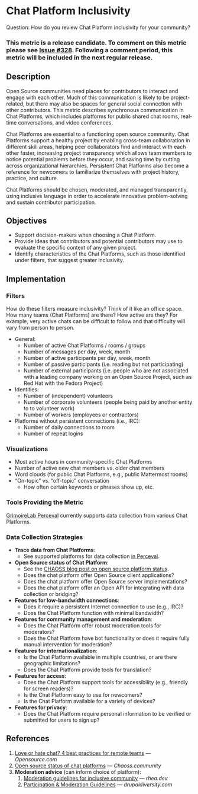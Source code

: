 # Chat Platform Inclusivity

Question: How do you review Chat Platform inclusivity for your community?

### This metric is a release candidate. To comment on this metric please see [Issue #328](https://github.com/chaoss/wg-diversity-inclusion/issues/328). Following a comment period, this metric will be included in the next regular release.  

## Description

Open Source communities need places for contributors to interact and engage with each other.
Much of this communication is likely to be project-related, but there may also be spaces for general social connection with other contributors.
This metric describes synchronous communication in Chat Platforms, which includes platforms for public shared chat rooms, real-time conversations, and video conferences.

Chat Platforms are essential to a functioning open source community.
Chat Platforms support a healthy project by enabling cross-team collaboration in different skill areas, helping peer collaborators find and interact with each other faster, increasing project transparency which allows team members to notice potential problems before they occur, and saving time by cutting across organizational hierarchies.
Persistent Chat Platforms also become a reference for newcomers to familiarize themselves with project history, practice, and culture.

Chat Platforms should be chosen, moderated, and managed transparently, using inclusive language in order to accelerate innovative problem-solving and sustain contributor participation.


## Objectives

* Support decision-makers when choosing a Chat Platform.
* Provide ideas that contributors and potential contributors may use to evaluate the specific context of any given project.
* Identify characteristics of the Chat Platforms, such as those identified under filters, that suggest greater inclusivity.


## Implementation

### Filters

How do these filters measure inclusivity?
Think of it like an office space.
How many teams (Chat Platforms) are there?
How active are they?
For example, very active chats can be difficult to follow and that difficulty will vary from person to person.

* General:
  * Number of active Chat Platforms / rooms / groups
  * Number of messages per day, week, month
  * Number of active participants per day, week, month
  * Number of passive participants (i.e. reading but not participating)
  * Number of external participants (i.e. people who are not associated with a leading company working on an Open Source Project, such as Red Hat with the Fedora Project)
* Identities:
  * Number of (independent) volunteers
  * Number of corporate volunteers (people being paid by another entity to to volunteer work)
  * Number of workers (employees or contractors)
* Platforms without persistent connections (i.e., IRC):
  * Number of daily connections to room
  * Number of repeat logins

### Visualizations

* Most active hours in community-specific Chat Platforms
* Number of active new chat members vs. older chat members
* Word clouds (for public Chat Platforms, e.g., public Mattermost rooms)
* “On-topic” vs. “off-topic” conversation
  * How often certain keywords or phrases show up, etc.

### Tools Providing the Metric

[GrimoireLab Perceval][1] currently supports data collection from various Chat Platforms.

### Data Collection Strategies

* **Trace data from Chat Platforms**:
  * See supported platforms for data collection [in Perceval][1].
* **Open Source status of Chat Platform**:
  * See the [CHAOSS blog post on open source platform status][2].
  * Does the chat platform offer Open Source client applications?
  * Does the chat platform offer Open Source server implementations?
  * Does the chat platform offer an Open API for integrating with data collection or bridging?
* **Features for low-bandwidth connections**:
  * Does it require a persistent Internet connection to use (e.g., IRC)?
  * Does the Chat Platform function with minimal bandwidth?
* **Features for community management and moderation**:
  * Does the Chat Platform offer robust moderation tools for moderators?
  * Does the Chat Platform have bot functionality or does it require fully manual intervention for moderation?
* **Features for internationalization**:
  * Is the Chat Platform available in multiple countries, or are there geographic limitations?
  * Does the Chat Platform provide tools for translation?
* **Features for access**:
  * Does the Chat Platform support tools for accessibility (e.g., friendly for screen readers)?
  * Is the Chat Platform easy to use for newcomers?
  * Is the Chat Platform available for a variety of devices?
* **Features for privacy**:
  * Does the Chat Platform require personal information to be verified or submitted for users to sign up?


## References

1. [Love or hate chat? 4 best practices for remote teams][3] — _Opensource.com_
1. [Open source status of chat platforms][2] — _Chaoss.community_
1. **Moderation advice** (can inform choice of platform):
	1. [Moderation guidelines for inclusive community][4] — _rhea.dev_
	1. [Participation & Moderation Guidelines][5] — _drupaldiversity.com_


[1]: https://github.com/chaoss/grimoirelab-perceval#usage
[2]: https://chaoss.community/blog-post/2020/12/15/di-metrics-definition/
[3]: https://opensource.com/article/20/4/chat-tools-best-practices
[4]: https://web.archive.org/web/20200522175549/https:///articles/2017-04/Moderation-guidelines
[5]: https://www.drupaldiversity.com/docs/participation-moderation-guidelines
